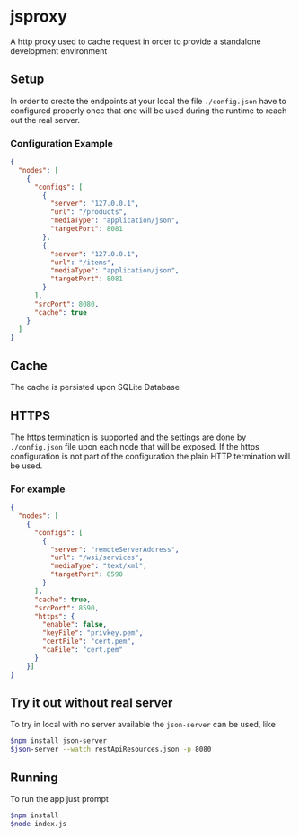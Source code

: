 # jsproxy
A http proxy used to cache request in order to provide a standalone development environment

## Setup
In order to create the endpoints at your local the file `./config.json` have to configured properly once that one will be used during the runtime to reach out the real server.

### Configuration Example
```json
{
  "nodes": [
    {
      "configs": [
        {
          "server": "127.0.0.1",
          "url": "/products",
          "mediaType": "application/json",
          "targetPort": 8081
        },
        {
          "server": "127.0.0.1",
          "url": "/items",
          "mediaType": "application/json",
          "targetPort": 8081
        }
      ],
      "srcPort": 8080,
      "cache": true
    }
  ]
}
```
## Cache
The cache is persisted upon SQLite Database

## HTTPS
The https termination is supported and the settings are done by `./config.json` file upon each node that will be exposed. If the https configuration is not part of the configuration the plain HTTP termination will be used.

### For example
```json
{
  "nodes": [
    {
      "configs": [
        {
          "server": "remoteServerAddress",
          "url": "/wsi/services",
          "mediaType": "text/xml",
          "targetPort": 8590
        }
      ],
      "cache": true,
      "srcPort": 8590,
      "https": {
        "enable": false,
        "keyFile": "privkey.pem",
        "certFile": "cert.pem",
        "caFile": "cert.pem"
      }
    }]
}
```

## Try it out without real server
To try in local with no server available the `json-server` can be used, like

```bash
$npm install json-server
$json-server --watch restApiResources.json -p 8080
```

## Running
To run the app just prompt

```bash
$npm install
$node index.js
```